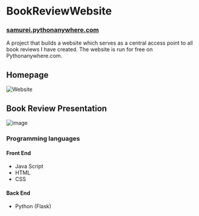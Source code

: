 # BookReviewWebsite
### [samurei.pythonanywhere.com](http://samurei.pythonanywhere.com)
A project that builds a website which serves as a central access point to all book reviews I have created.
The website is run for free on Pythonanywhere.com.

## Homepage
![Website](https://user-images.githubusercontent.com/63969438/223215219-8257f99e-1233-4d0f-a276-feaaa6a7cf51.PNG)

## Book Review Presentation
![image](https://user-images.githubusercontent.com/63969438/223277956-988f7e32-29aa-43a7-84f9-0ec930328c52.png)

### Programming languages
#### Front End
- Java Script
- HTML
- CSS
#### Back End
- Python (Flask)

